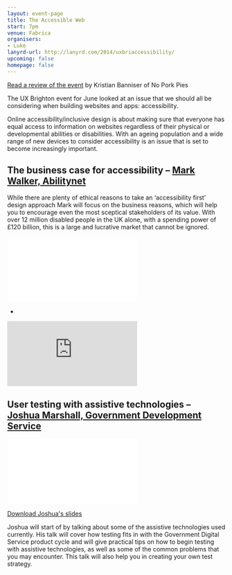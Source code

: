 ```yaml
---
layout: event-page
title: The Accessible Web
start: 7pm
venue: Fabrica
organisers: 
- Luke
lanyrd-url: http://lanyrd.com/2014/uxbriaccessibility/
upcoming: false
homepage: false
---
```


[Read a review of the event](http://www.noporkpies.com/blog/accessibility/reflections-uxbrighton-accessible-web/) by Kristian Banniser of No Pork Pies

The UX Brighton event for June looked at an issue that we should all be considering when building websites and apps: accessibility.
 
Online accessibility/inclusive design is about making sure that everyone has equal access to information on websites regardless of their physical or developmental abilities or disabilities. With an ageing population and a wide range of new devices to consider accessibility is an issue that is set to become increasingly important.

## The business case for accessibility – [Mark Walker, Abilitynet](http://twitter.com/scipmark)

While there are plenty of ethical reasons to take an ‘accessibility first’ design approach Mark will focus on the business reasons, which will help you to encourage even the most sceptical stakeholders of its value. With over 12 million disabled people in the UK alone, with a spending power of £120 billion, this is a large and lucrative market that cannot be ignored.

<div class="responsive-height-limiter"><div class="embed-container vga"><iframe src="//www.youtube.com/embed/K6lbXZx2_Cc?list=PLmeBKCinpyZ_SIIWm4JL_3T2ynr00kxuY" frameborder="0" scrolling="no" allowfullscreen></iframe></div></div>

-

<div class="responsive-height-limiter"><div class="embed-container vga"><iframe src="http://www.slideshare.net/slideshow/embed_code/35707261" frameborder="0" scrolling="no" allowfullscreen></iframe></div></div>

<!-- ## Accessibility originates with UX – [Henny Swan, BBC](http://twitter.com/iheni)

Henny will take a look at how BBC are turning accessibility - a bolt on developer and accessibility specialist silo - into fluid, integrated, inclusive design. With a goal of making products not just accessible but also fun and engaging for all users, she will spotlight how the needs of disabled users are not so different to that of all users in a world of multiple inputs, platforms and devices. -->

## User testing with assistive technologies – [Joshua Marshall, Government Development Service](http://twitter.com/partiallyblind)

<div class="responsive-height-limiter"><div class="embed-container vga"><iframe src="//www.youtube.com/embed/9VXCcIB1oVQ?list=PLmeBKCinpyZ_SIIWm4JL_3T2ynr00kxuY" frameborder="0" scrolling="no" allowfullscreen></iframe></div></div>



[Download Joshua's slides](/assets/Joshua-Marshall.pdf)

Joshua will start of by talking about some of the assistive technologies used currently. His talk will cover how testing fits in with the Government Digital Service product cycle and will give practical tips on how to begin testing with assistive technologies, as well as some of the common problems that you may encounter. This talk will also help you in creating your own test strategy.
